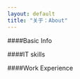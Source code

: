 ```yaml
---
layout: default
title: "关于：About"
---
```

####Basic Info

####IT skills  

####Work Experience  

<!-- Blog Comments -->
<div class="media">

<!-- UY BEGIN -->
<div id="uyan_frame"></div>
<script type="text/javascript" src="http://v2.uyan.cc/code/uyan.js?uid=1969972"></script>
<!-- UY END -->

</div>